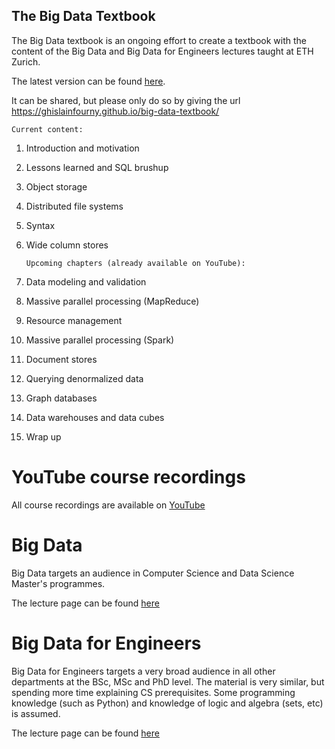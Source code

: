 ## The Big Data Textbook

The Big Data textbook is an ongoing effort to create a textbook with the content of the Big Data and Big Data for Engineers lectures taught at ETH Zurich.

The latest version can be found [here](https://www.researchgate.net/publication/361334530_Big_Data_-_from_clay_tablets_to_integrated_lakehouses).

It can be shared, but please only do so by giving the url https://ghislainfourny.github.io/big-data-textbook/

```
Current content:
```

1. Introduction and motivation
2. Lessons learned and SQL brushup
3. Object storage
4. Distributed file systems
5. Syntax
6. Wide column stores

   ```
   Upcoming chapters (already available on YouTube):
   ```
   
7. Data modeling and validation
8. Massive parallel processing (MapReduce)
9. Resource management
10. Massive parallel processing (Spark)
11. Document stores
12. Querying denormalized data
13. Graph databases
14. Data warehouses and data cubes
15. Wrap up

# YouTube course recordings

All course recordings are available on [YouTube](https://www.youtube.com/c/GhislainFournysLectures)

# Big Data

Big Data targets an audience in Computer Science and Data Science Master's programmes.

The lecture page can be found [here](https://systems.ethz.ch/education/courses/2021-autumn/big-data.html)

# Big Data for Engineers

Big Data for Engineers targets a very broad audience in all other departments at the BSc, MSc and PhD level. The material is very similar, but spending more time explaining CS prerequisites. Some programming knowledge (such as Python) and knowledge of logic and algebra (sets, etc) is assumed.

The lecture page can be found [here](https://systems.ethz.ch/education/courses/2022-spring/big-data-for-engineers.html)
